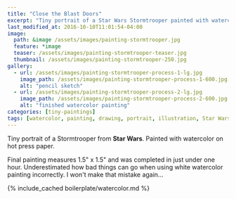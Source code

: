 ```yaml
---
title: "Close the Blast Doors"
excerpt: "Tiny portrait of a Star Wars Stormtrooper painted with watercolor on hot press paper."
last_modified_at: 2016-10-10T11:01:54-04:00
image: 
  path: &image /assets/images/painting-stormtrooper.jpg
  feature: *image
  teaser: /assets/images/painting-stormtrooper-teaser.jpg
  thumbnail: /assets/images/painting-stormtrooper-250.jpg
gallery:
  - url: /assets/images/painting-stormtrooper-process-1-lg.jpg
    image_path: /assets/images/painting-stormtrooper-process-1-600.jpg
    alt: "pencil sketch"
  - url: /assets/images/painting-stormtrooper-process-2-lg.jpg
    image_path: /assets/images/painting-stormtrooper-process-2-600.jpg
    alt: "finished watercolor painting"
categories: [tiny-paintings]
tags: [watercolor, painting, drawing, portrait, illustration, Star Wars]
---
```


Tiny portrait of a Stormtrooper from **Star Wars**. Painted with watercolor on hot press paper.

Final painting measures 1.5\" x 1.5\" and was completed in just under one hour. Underestimated how bad things can go when using white watercolor painting incorrectly. I won't make that mistake again...

{% include_cached boilerplate/watercolor.md %}
